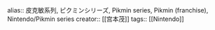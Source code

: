 alias:: 皮克敏系列, ピクミンシリーズ,  Pikmin series, Pikmin (franchise), Nintendo/Pikmin series
creator:: [[宫本茂]]
tags:: [[Nintendo]]
